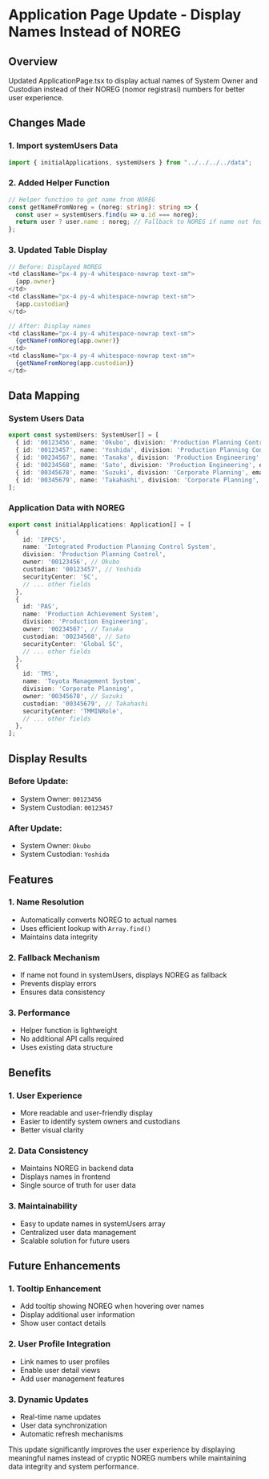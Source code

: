 # Application Page Update - Display Names Instead of NOREG

## Overview
Updated ApplicationPage.tsx to display actual names of System Owner and Custodian instead of their NOREG (nomor registrasi) numbers for better user experience.

## Changes Made

### 1. Import systemUsers Data
```typescript
import { initialApplications, systemUsers } from "../../../../data";
```

### 2. Added Helper Function
```typescript
// Helper function to get name from NOREG
const getNameFromNoreg = (noreg: string): string => {
  const user = systemUsers.find(u => u.id === noreg);
  return user ? user.name : noreg; // Fallback to NOREG if name not found
};
```

### 3. Updated Table Display
```typescript
// Before: Displayed NOREG
<td className="px-4 py-4 whitespace-nowrap text-sm">
  {app.owner}
</td>
<td className="px-4 py-4 whitespace-nowrap text-sm">
  {app.custodian}
</td>

// After: Display names
<td className="px-4 py-4 whitespace-nowrap text-sm">
  {getNameFromNoreg(app.owner)}
</td>
<td className="px-4 py-4 whitespace-nowrap text-sm">
  {getNameFromNoreg(app.custodian)}
</td>
```

## Data Mapping

### System Users Data
```typescript
export const systemUsers: SystemUser[] = [
  { id: '00123456', name: 'Okubo', division: 'Production Planning Control', email: 'okubo@toyota.co.id', department: 'PPC Dept' },
  { id: '00123457', name: 'Yoshida', division: 'Production Planning Control', email: 'yoshida@toyota.co.id', department: 'PPC Dept' },
  { id: '00234567', name: 'Tanaka', division: 'Production Engineering', email: 'tanaka@toyota.co.id', department: 'PE Dept' },
  { id: '00234568', name: 'Sato', division: 'Production Engineering', email: 'sato@toyota.co.id', department: 'PE Dept' },
  { id: '00345678', name: 'Suzuki', division: 'Corporate Planning', email: 'suzuki@toyota.co.id', department: 'CP Dept' },
  { id: '00345679', name: 'Takahashi', division: 'Corporate Planning', email: 'takahashi@toyota.co.id', department: 'CP Dept' },
];
```

### Application Data with NOREG
```typescript
export const initialApplications: Application[] = [
  {
    id: 'IPPCS',
    name: 'Integrated Production Planning Control System',
    division: 'Production Planning Control',
    owner: '00123456', // Okubo
    custodian: '00123457', // Yoshida
    securityCenter: 'SC',
    // ... other fields
  },
  {
    id: 'PAS',
    name: 'Production Achievement System',
    division: 'Production Engineering',
    owner: '00234567', // Tanaka
    custodian: '00234568', // Sato
    securityCenter: 'Global SC',
    // ... other fields
  },
  {
    id: 'TMS',
    name: 'Toyota Management System',
    division: 'Corporate Planning',
    owner: '00345678', // Suzuki
    custodian: '00345679', // Takahashi
    securityCenter: 'TMMINRole',
    // ... other fields
  },
];
```

## Display Results

### Before Update:
- System Owner: `00123456`
- System Custodian: `00123457`

### After Update:
- System Owner: `Okubo`
- System Custodian: `Yoshida`

## Features

### 1. Name Resolution
- Automatically converts NOREG to actual names
- Uses efficient lookup with `Array.find()`
- Maintains data integrity

### 2. Fallback Mechanism
- If name not found in systemUsers, displays NOREG as fallback
- Prevents display errors
- Ensures data consistency

### 3. Performance
- Helper function is lightweight
- No additional API calls required
- Uses existing data structure

## Benefits

### 1. User Experience
- More readable and user-friendly display
- Easier to identify system owners and custodians
- Better visual clarity

### 2. Data Consistency
- Maintains NOREG in backend data
- Displays names in frontend
- Single source of truth for user data

### 3. Maintainability
- Easy to update names in systemUsers array
- Centralized user data management
- Scalable solution for future users

## Future Enhancements

### 1. Tooltip Enhancement
- Add tooltip showing NOREG when hovering over names
- Display additional user information
- Show user contact details

### 2. User Profile Integration
- Link names to user profiles
- Enable user detail views
- Add user management features

### 3. Dynamic Updates
- Real-time name updates
- User data synchronization
- Automatic refresh mechanisms

This update significantly improves the user experience by displaying meaningful names instead of cryptic NOREG numbers while maintaining data integrity and system performance.
